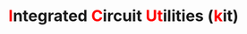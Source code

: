 # <font style="color:red">I</font>ntegrated <span style="color:red">C</span>ircuit <span style="color:red">Ut</span>ilities (<span style="color:red">k</span>it)
